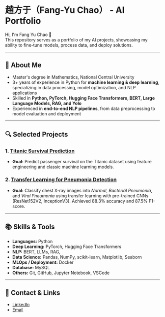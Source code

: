 # 趙方于（Fang-Yu Chao） - AI Portfolio

Hi, I'm Fang Yu Chao 👋 <br>
This repository serves as a portfolio of my AI projects, showcasing my ability to fine-tune models, process data, and deploy solutions.

---

## 🧠 About Me
- Master's degree in Mathematics, National Central University  
- 3+ years of experience in Python for **machine learning & deep learning**, specializing in data processing, model optimization, and NLP applications  
- Skilled in **Python, PyTorch, Hugging Face Transformers, BERT, Large Language Models, RAG, and Yolo**  
- Experienced in **end-to-end NLP pipelines**, from data preprocessing to model evaluation and deployment

---

## 🔍 Selected Projects
### 1. [Titanic Survival Prediction](https://github.com/FangYuC/titanic-survival-prediction)
- **Goal:** Predict passenger survival on the Titanic dataset using feature engineering and classic machine learning models.

### 2. [Transfer Learning for Pneumonia Detection](https://github.com/FangYuC/transfer-learning-pneumonia)
- **Goal:** Classify chest X-ray images into *Normal*, *Bacterial Pneumonia*, and *Viral Pneumonia* using transfer learning with pre-trained CNNs (ResNet152V2, InceptionV3). Achieved 88.3% accuracy and 87.5% F1-score.

---

## 📚 Skills & Tools
- **Languages:** Python  
- **Deep Learning:** PyTorch, Hugging Face Transformers  
- **NLP:** BERT, LLMs, RAG, 
- **Data Science:** Pandas, NumPy, scikit-learn, Matplotlib, Seaborn
- **MLOps / Deployment:** Docker
- **Database:** MySQL
- **Others:** Git, GitHub, Jupyter Notebook, VSCode

---

## 🚀 Contact & Links
- [LinkedIn](https://www.linkedin.com/in/fang-yu-chao-85643226a/)  
- [Email](c1239119@gmail.com)  
